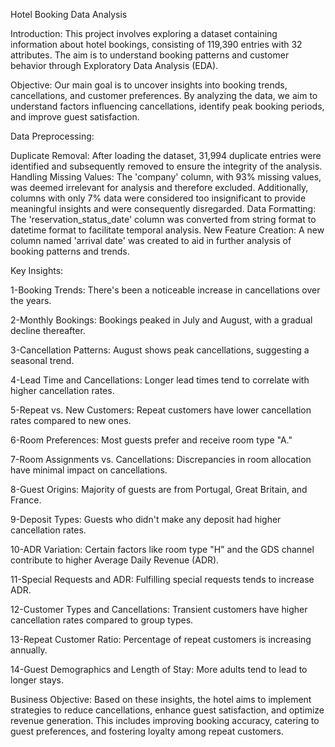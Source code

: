 Hotel Booking Data Analysis

Introduction:
This project involves exploring a dataset containing information about hotel bookings, consisting of 119,390 entries with 32 attributes. The aim is to understand booking patterns and customer behavior through Exploratory Data Analysis (EDA).

Objective:
Our main goal is to uncover insights into booking trends, cancellations, and customer preferences. By analyzing the data, we aim to understand factors influencing cancellations, identify peak booking periods, and improve guest satisfaction.

Data Preprocessing:

Duplicate Removal: After loading the dataset, 31,994 duplicate entries were identified and subsequently removed to ensure the integrity of the analysis.
Handling Missing Values: The 'company' column, with 93% missing values, was deemed irrelevant for analysis and therefore excluded. Additionally, columns with only 7% data were considered too insignificant to provide meaningful insights and were consequently disregarded.
Data Formatting: The 'reservation_status_date' column was converted from string format to datetime format to facilitate temporal analysis.
New Feature Creation: A new column named 'arrival date' was created to aid in further analysis of booking patterns and trends.

Key Insights:

1-Booking Trends: There's been a noticeable increase in cancellations over the years.

2-Monthly Bookings: Bookings peaked in July and August, with a gradual decline thereafter.

3-Cancellation Patterns: August shows peak cancellations, suggesting a seasonal trend.

4-Lead Time and Cancellations: Longer lead times tend to correlate with higher cancellation rates.

5-Repeat vs. New Customers: Repeat customers have lower cancellation rates compared to new ones.

6-Room Preferences: Most guests prefer and receive room type "A."

7-Room Assignments vs. Cancellations: Discrepancies in room allocation have minimal impact on cancellations.

8-Guest Origins: Majority of guests are from Portugal, Great Britain, and France.

9-Deposit Types: Guests who didn't make any deposit had higher cancellation rates.

10-ADR Variation: Certain factors like room type "H" and the GDS channel contribute to higher Average Daily Revenue (ADR).

11-Special Requests and ADR: Fulfilling special requests tends to increase ADR.

12-Customer Types and Cancellations: Transient customers have higher cancellation rates compared to group types.

13-Repeat Customer Ratio: Percentage of repeat customers is increasing annually.

14-Guest Demographics and Length of Stay: More adults tend to lead to longer stays.


Business Objective:
Based on these insights, the hotel aims to implement strategies to reduce cancellations, enhance guest satisfaction, and optimize revenue generation. This includes improving booking accuracy, catering to guest preferences, and fostering loyalty among repeat customers.

